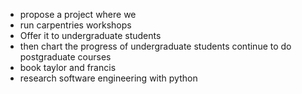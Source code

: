 - propose a project where we
- run carpentries workshops
- Offer it to undergraduate students
- then chart the progress of undergraduate students continue to do postgraduate courses
- book taylor and francis
- research software engineering with python